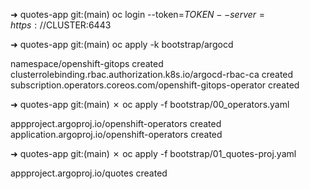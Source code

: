 ➜  quotes-app git:(main) oc login --token=$TOKEN --server=https://$CLUSTER:6443

➜  quotes-app git:(main) oc apply -k bootstrap/argocd 

namespace/openshift-gitops created
clusterrolebinding.rbac.authorization.k8s.io/argocd-rbac-ca created
subscription.operators.coreos.com/openshift-gitops-operator created

➜  quotes-app git:(main) ✗ oc apply -f bootstrap/00_operators.yaml 

appproject.argoproj.io/openshift-operators created
application.argoproj.io/openshift-operators created

➜  quotes-app git:(main) ✗ oc apply -f bootstrap/01_quotes-proj.yaml 

appproject.argoproj.io/quotes created

